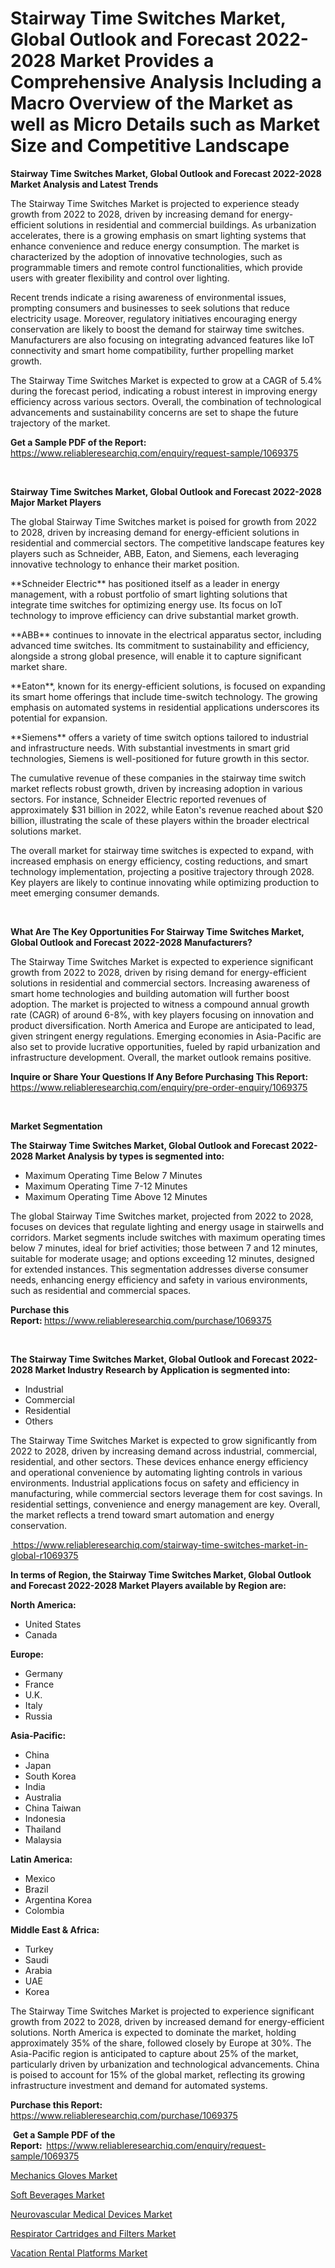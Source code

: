 <p><h1>Stairway Time Switches Market, Global Outlook and Forecast 2022-2028 Market Provides a Comprehensive Analysis Including a Macro Overview of the Market as well as Micro Details such as Market Size and Competitive Landscape</h1></p><p><strong>Stairway Time Switches Market, Global Outlook and Forecast 2022-2028 Market Analysis and Latest Trends</strong></p>
<p><p>The Stairway Time Switches Market is projected to experience steady growth from 2022 to 2028, driven by increasing demand for energy-efficient solutions in residential and commercial buildings. As urbanization accelerates, there is a growing emphasis on smart lighting systems that enhance convenience and reduce energy consumption. The market is characterized by the adoption of innovative technologies, such as programmable timers and remote control functionalities, which provide users with greater flexibility and control over lighting.</p><p>Recent trends indicate a rising awareness of environmental issues, prompting consumers and businesses to seek solutions that reduce electricity usage. Moreover, regulatory initiatives encouraging energy conservation are likely to boost the demand for stairway time switches. Manufacturers are also focusing on integrating advanced features like IoT connectivity and smart home compatibility, further propelling market growth.</p><p>The Stairway Time Switches Market is expected to grow at a CAGR of 5.4% during the forecast period, indicating a robust interest in improving energy efficiency across various sectors. Overall, the combination of technological advancements and sustainability concerns are set to shape the future trajectory of the market.</p></p>
<p><strong>Get a Sample PDF of the Report:&nbsp;</strong> <a href="https://www.reliableresearchiq.com/enquiry/request-sample/1069375">https://www.reliableresearchiq.com/enquiry/request-sample/1069375</a></p>
<p>&nbsp;</p>
<p><strong>Stairway Time Switches Market, Global Outlook and Forecast 2022-2028 Major Market Players</strong></p>
<p><p>The global Stairway Time Switches market is poised for growth from 2022 to 2028, driven by increasing demand for energy-efficient solutions in residential and commercial sectors. The competitive landscape features key players such as Schneider, ABB, Eaton, and Siemens, each leveraging innovative technology to enhance their market position.</p><p>**Schneider Electric** has positioned itself as a leader in energy management, with a robust portfolio of smart lighting solutions that integrate time switches for optimizing energy use. Its focus on IoT technology to improve efficiency can drive substantial market growth.</p><p>**ABB** continues to innovate in the electrical apparatus sector, including advanced time switches. Its commitment to sustainability and efficiency, alongside a strong global presence, will enable it to capture significant market share.</p><p>**Eaton**, known for its energy-efficient solutions, is focused on expanding its smart home offerings that include time-switch technology. The growing emphasis on automated systems in residential applications underscores its potential for expansion.</p><p>**Siemens** offers a variety of time switch options tailored to industrial and infrastructure needs. With substantial investments in smart grid technologies, Siemens is well-positioned for future growth in this sector.</p><p>The cumulative revenue of these companies in the stairway time switch market reflects robust growth, driven by increasing adoption in various sectors. For instance, Schneider Electric reported revenues of approximately $31 billion in 2022, while Eaton's revenue reached about $20 billion, illustrating the scale of these players within the broader electrical solutions market.</p><p>The overall market for stairway time switches is expected to expand, with increased emphasis on energy efficiency, costing reductions, and smart technology implementation, projecting a positive trajectory through 2028. Key players are likely to continue innovating while optimizing production to meet emerging consumer demands.</p></p>
<p>&nbsp;</p>
<p><strong>What Are The Key Opportunities For Stairway Time Switches Market, Global Outlook and Forecast 2022-2028 Manufacturers?</strong></p>
<p><p>The Stairway Time Switches Market is expected to experience significant growth from 2022 to 2028, driven by rising demand for energy-efficient solutions in residential and commercial sectors. Increasing awareness of smart home technologies and building automation will further boost adoption. The market is projected to witness a compound annual growth rate (CAGR) of around 6-8%, with key players focusing on innovation and product diversification. North America and Europe are anticipated to lead, given stringent energy regulations. Emerging economies in Asia-Pacific are also set to provide lucrative opportunities, fueled by rapid urbanization and infrastructure development. Overall, the market outlook remains positive.</p></p>
<p><strong>Inquire or Share Your Questions If Any Before Purchasing This Report:</strong> <a href="https://www.reliableresearchiq.com/enquiry/pre-order-enquiry/1069375">https://www.reliableresearchiq.com/enquiry/pre-order-enquiry/1069375</a></p>
<p>&nbsp;</p>
<p><strong>Market Segmentation</strong></p>
<p><strong>The Stairway Time Switches Market, Global Outlook and Forecast 2022-2028 Market Analysis by types is segmented into:</strong></p>
<p><ul><li>Maximum Operating Time Below 7 Minutes</li><li>Maximum Operating Time 7-12 Minutes</li><li>Maximum Operating Time Above 12 Minutes</li></ul></p>
<p><p>The global Stairway Time Switches market, projected from 2022 to 2028, focuses on devices that regulate lighting and energy usage in stairwells and corridors. Market segments include switches with maximum operating times below 7 minutes, ideal for brief activities; those between 7 and 12 minutes, suitable for moderate usage; and options exceeding 12 minutes, designed for extended instances. This segmentation addresses diverse consumer needs, enhancing energy efficiency and safety in various environments, such as residential and commercial spaces.</p></p>
<p><strong>Purchase this Report:&nbsp;</strong><a href="https://www.reliableresearchiq.com/purchase/1069375">https://www.reliableresearchiq.com/purchase/1069375</a></p>
<p>&nbsp;</p>
<p><strong>The Stairway Time Switches Market, Global Outlook and Forecast 2022-2028 Market Industry Research by Application is segmented into:</strong></p>
<p><ul><li>Industrial</li><li>Commercial</li><li>Residential</li><li>Others</li></ul></p>
<p><p>The Stairway Time Switches Market is expected to grow significantly from 2022 to 2028, driven by increasing demand across industrial, commercial, residential, and other sectors. These devices enhance energy efficiency and operational convenience by automating lighting controls in various environments. Industrial applications focus on safety and efficiency in manufacturing, while commercial sectors leverage them for cost savings. In residential settings, convenience and energy management are key. Overall, the market reflects a trend toward smart automation and energy conservation.</p></p>
<p><a href="https://www.reliableresearchiq.com/stairway-time-switches-market-in-global-r1069375">&nbsp;https://www.reliableresearchiq.com/stairway-time-switches-market-in-global-r1069375</a></p>
<p><strong>In terms of Region, the Stairway Time Switches Market, Global Outlook and Forecast 2022-2028 Market Players available by Region are:</strong></p>
<p>
    <p> <strong> North America: </strong>
        <ul>
            <li>United States</li>
            <li>Canada</li>
        </ul>
        </p> 
    <p> <strong> Europe: </strong>
        <ul>
            <li>Germany</li>
            <li>France</li>
            <li>U.K.</li>
            <li>Italy</li>
            <li>Russia</li>
        </ul>
        </p> 
    <p> <strong> Asia-Pacific: </strong>
        <ul>
            <li>China</li>
            <li>Japan</li>
            <li>South Korea</li>
            <li>India</li>
            <li>Australia</li>
            <li>China Taiwan</li>
            <li>Indonesia</li>
            <li>Thailand</li>
            <li>Malaysia</li>
        </ul>
        </p> 
    <p> <strong> Latin America: </strong>
        <ul>
            <li>Mexico</li>
            <li>Brazil</li>
            <li>Argentina Korea</li>
            <li>Colombia</li>
        </ul>
        </p> 
    <p> <strong> Middle East & Africa: </strong>
        <ul>
            <li>Turkey</li>
            <li>Saudi</li>
            <li>Arabia</li>
            <li>UAE</li>
            <li>Korea</li>
        </ul>
    </p>
    </p>
<p><p>The Stairway Time Switches Market is projected to experience significant growth from 2022 to 2028, driven by increased demand for energy-efficient solutions. North America is expected to dominate the market, holding approximately 35% of the share, followed closely by Europe at 30%. The Asia-Pacific region is anticipated to capture about 25% of the market, particularly driven by urbanization and technological advancements. China is poised to account for 15% of the global market, reflecting its growing infrastructure investment and demand for automated systems.</p></p>
<p><strong>Purchase this Report: </strong><a href="https://www.reliableresearchiq.com/purchase/1069375">https://www.reliableresearchiq.com/purchase/1069375</a></p>
<p>&nbsp;<strong>Get a Sample PDF of the Report:&nbsp;&nbsp;</strong><a href="https://www.reliableresearchiq.com/enquiry/request-sample/1069375">https://www.reliableresearchiq.com/enquiry/request-sample/1069375</a></p>
<p><strong></strong></p>
<p><p><a href="https://www.linkedin.com/pulse/mechanics-gloves-market-growth-outlook-from-2024-2031-projecting-njyjf?trackingId=VyqF%2FLy5R86qNlBj3UIY8g%3D%3D">Mechanics Gloves Market</a></p><p><a href="https://www.linkedin.com/pulse/soft-beverages-market-size-type-carbonated-drinksjuices-33kzf?trackingId=xf3oI9XoTfuRUjE513c9EA%3D%3D">Soft Beverages Market</a></p><p><a href="https://www.linkedin.com/pulse/neurovascular-medical-devices-industry-sector-new-technologies-vrnbc?trackingId=OBIpvzegQDiXlNlFBDXeDA%3D%3D">Neurovascular Medical Devices Market</a></p><p><a href="https://www.linkedin.com/pulse/evaluating-global-respirator-cartridges-filters-market-trends-so0yc?trackingId=bKiYl3OBRIKwpn6DzQPvnQ%3D%3D">Respirator Cartridges and Filters Market</a></p><p><a href="https://www.linkedin.com/pulse/vacation-rental-platforms-market-size-share-growth-analysis-type-kurjc?trackingId=lXYYz3q4TjOMGVnw8QcgKg%3D%3D">Vacation Rental Platforms Market</a></p></p>